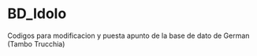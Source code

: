 # BD_Idolo
Codigos para modificacion y puesta apunto de la base de dato de German (Tambo Trucchia) 
